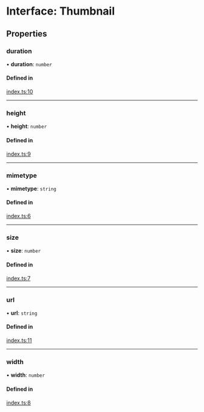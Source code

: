 # Interface: Thumbnail

## Properties

### duration

• **duration**: `number`

#### Defined in

[index.ts:10](https://github.com/ShivamJoker/Wiki-Img/blob/d1a4f6f/src/index.ts#L10)

___

### height

• **height**: `number`

#### Defined in

[index.ts:9](https://github.com/ShivamJoker/Wiki-Img/blob/d1a4f6f/src/index.ts#L9)

___

### mimetype

• **mimetype**: `string`

#### Defined in

[index.ts:6](https://github.com/ShivamJoker/Wiki-Img/blob/d1a4f6f/src/index.ts#L6)

___

### size

• **size**: `number`

#### Defined in

[index.ts:7](https://github.com/ShivamJoker/Wiki-Img/blob/d1a4f6f/src/index.ts#L7)

___

### url

• **url**: `string`

#### Defined in

[index.ts:11](https://github.com/ShivamJoker/Wiki-Img/blob/d1a4f6f/src/index.ts#L11)

___

### width

• **width**: `number`

#### Defined in

[index.ts:8](https://github.com/ShivamJoker/Wiki-Img/blob/d1a4f6f/src/index.ts#L8)
